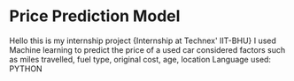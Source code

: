 # Price Prediction Model

Hello this is my internship project {Internship at Technex' IIT-BHU}
I used Machine learning to predict the price of a used car
considered factors such as miles travelled, fuel type, original cost, age, location
Language used: PYTHON
